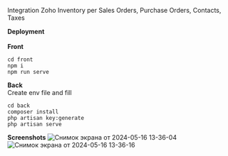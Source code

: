 Integration Zoho Inventory per Sales Orders, Purchase Orders, Contacts, Taxes

**Deployment**
<br>
<br>
**Front**
```
cd front
npm i
npm run serve
```
**Back**
<br>
Create env file and fill
```
cd back
composer install
php artisan key:generate
php artisan serve
```
**Screenshots**
![Снимок экрана от 2024-05-16 13-36-04](https://github.com/RecountsXxx/zoho-inventory/assets/107986811/08101f0b-3a21-4ab3-8663-bbefbdf7dc15)
![Снимок экрана от 2024-05-16 13-36-16](https://github.com/RecountsXxx/zoho-inventory/assets/107986811/4e2e3498-dd26-46eb-a10a-f682deebbd10)

